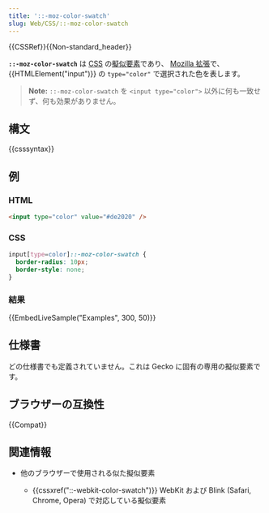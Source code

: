 ```yaml
---
title: '::-moz-color-swatch'
slug: Web/CSS/::-moz-color-swatch
---
```


{{CSSRef}}{{Non-standard_header}}

**`::-moz-color-swatch`** は [CSS](/ja/docs/Web/CSS) の[擬似要素](/ja/docs/Web/CSS/Pseudo-elements)であり、 [Mozilla 拡張](/ja/docs/Web/CSS/Mozilla_Extensions)で、 {{HTMLElement("input")}} の `type="color"` で選択された色を表します。

> **Note:** `::-moz-color-swatch` を `<input type="color">` 以外に何も一致せず、何も効果がありません。

## 構文

{{csssyntax}}

## 例

### HTML

```html
<input type="color" value="#de2020" />
```

### CSS

```css
input[type=color]::-moz-color-swatch {
  border-radius: 10px;
  border-style: none;
}
```

### 結果

{{EmbedLiveSample("Examples", 300, 50)}}

## 仕様書

どの仕様書でも定義されていません。これは Gecko に固有の専用の擬似要素です。

## ブラウザーの互換性

{{Compat}}

## 関連情報

- 他のブラウザーで使用される似た擬似要素

  - {{cssxref("::-webkit-color-swatch")}} WebKit および Blink (Safari, Chrome, Opera) で対応している擬似要素
